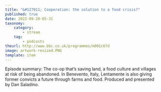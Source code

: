 ```yaml
---
title: "&#127911; Cooperation: the solution to a food crisis?"
published: true
date: 2022-09-20-05-31
taxonomy:
    category:
        - stream
    tag:
        - podcasts
theurl: http://www.bbc.co.uk/programmes/m001c67d
image: artwork-resized.PNG
template: item
---
```


Episode summary: The co-op that&rsquo;s saving land, a food culture and villages at risk of being abandoned. In Benevento, Italy, Lentamente is also giving former convicts a future through farms and food. Produced and presented by Dan Saladino.
